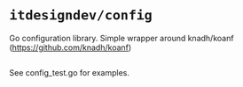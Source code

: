 # `itdesigndev/config`

Go configuration library. Simple wrapper around knadh/koanf (https://github.com/knadh/koanf)

## 
See config_test.go for examples.
